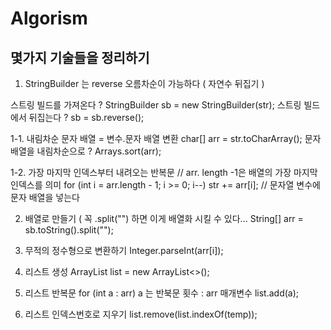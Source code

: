 # Algorism

## 몇가지 기술들을 정리하기


1. StringBuilder 는 reverse 오름차순이 가능하다 ( 자연수 뒤집기 )

스트링 빌드를 가져온다 ?
StringBuilder sb = new StringBuilder(str);
스트링 빌드에서 뒤집는다 ?
sb = sb.reverse();

1-1. 내림차순
문자  배열 = 변수.문자 배열 변환
		char[] arr = str.toCharArray();
문자배열을 내림차순으로 ?
Arrays.sort(arr);

1-2. 가장 마지막 인덱스부터 내려오는 반복문
// arr. length -1은 배열의 가장 마지막 인덱스를 의미
for (int i = arr.length - 1; i >= 0; i--)
str += arr[i]; // 문자열 변수에 문자 배열을 넣는다


2. 배열로 만들기 ( 꼭 .split("") 하면 이게 배열화 시킬 수 있다...
String[] arr = sb.toString().split("");

3. 무적의 정수형으로 변환하기
Integer.parseInt(arr[i]);

4. 리스트 생성
ArrayList<Integer> list = new ArrayList<>();

5. 리스트 반복문
for (int a : arr) a 는 반북문 횟수 : arr 매개변수
  list.add(a);
  
6. 리스트 인덱스번호로 지우기
list.remove(list.indexOf(temp));
